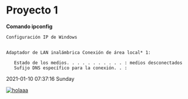 # Proyecto 1
**Comando ipconfig**
    
    Configuración IP de Windows
    
    
    Adaptador de LAN inalámbrica Conexión de área local* 1:
    
       Estado de los medios. . . . . . . . . . . : medios desconectados
       Sufijo DNS específico para la conexión. . :
    




2021-01-10 07:37:16 Sunday

[![holaaa](hola "holaaa")](C:\Users\mantenimentcivicat\Desktop\posibles-wallpapers\gris1 "holaaa")
